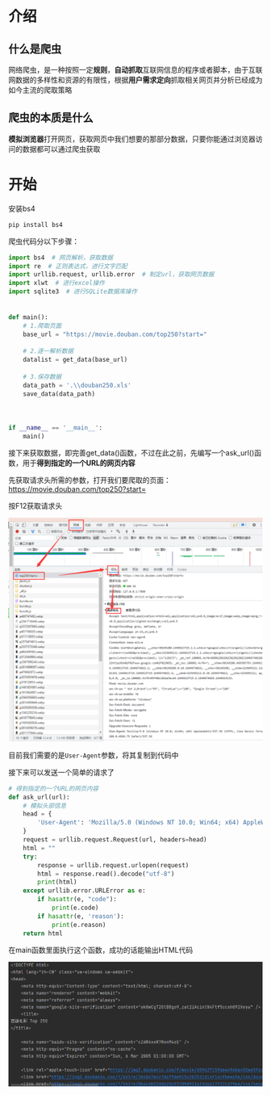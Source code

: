 # 介绍

## 什么是爬虫

网络爬虫，是一种按照一定**规则**，**自动抓取**互联网信息的程序或者脚本，由于互联网数据的多样性和资源的有限性，根据**用户需求定向**抓取相关网页并分析已经成为如今主流的爬取策略

## 爬虫的本质是什么

**模拟浏览器**打开网页，获取网页中我们想要的那部分数据，只要你能通过浏览器访问的数据都可以通过爬虫获取

# 开始

安装bs4

```sh
pip install bs4
```

爬虫代码分以下步骤：

```py
import bs4  # 网页解析，获取数据
import re  # 正则表达式，进行文字匹配
import urllib.request, urllib.error  # 制定url，获取网页数据
import xlwt  # 进行excel操作
import sqlite3  # 进行SQLite数据库操作


def main():
    # 1.爬取页面
    base_url = "https://movie.douban.com/top250?start="
    
    # 2.逐一解析数据
    datalist = get_data(base_url)

    # 3.保存数据
    data_path = '.\\douban250.xls'
    save_data(data_path)



if __name__ == '__main__':
    main()
```

接下来获取数据，即完善get_data()函数，不过在此之前，先编写一个ask_url()函数，用于**得到指定的一个URL的网页内容**

先获取请求头所需的参数，打开我们要爬取的页面：<https://movie.douban.com/top250?start=>

按F12获取请求头

![image-20220411184859648](https://raw.githubusercontent.com/chan-we/my_note/picbed/202204111849910.png)

目前我们需要的是`User-Agent`参数，将其复制到代码中

接下来可以发送一个简单的请求了

```py
# 得到指定的一个URL的网页内容
def ask_url(url):
    # 模拟头部信息
    head = {
        'User-Agent': 'Mozilla/5.0 (Windows NT 10.0; Win64; x64) AppleWebKit/537.36 (KHTML, like Gecko) Chrome/100.0.4896.75 Safari/537.36'
    }
    request = urllib.request.Request(url, headers=head)
    html = ""
    try:
        response = urllib.request.urlopen(request)
        html = response.read().decode("utf-8")
        print(html)
    except urllib.error.URLError as e:
        if hasattr(e, "code"):
            print(e.code)
        if hasattr(e, 'reason'):
            print(e.reason)
    return html
```

在main函数里面执行这个函数，成功的话能输出HTML代码

![image-20220411185613788](https://raw.githubusercontent.com/chan-we/my_note/picbed/202204111856864.png)
